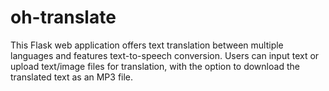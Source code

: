 # oh-translate
This Flask web application offers text translation between multiple languages and features text-to-speech conversion. Users can input text or upload text/image files for translation, with the option to download the translated text as an MP3 file.
